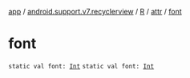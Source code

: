 [app](../../../index.md) / [android.support.v7.recyclerview](../../index.md) / [R](../index.md) / [attr](index.md) / [font](.)

# font

`static val font: `[`Int`](https://kotlinlang.org/api/latest/jvm/stdlib/kotlin/-int/index.html)
`static val font: `[`Int`](https://kotlinlang.org/api/latest/jvm/stdlib/kotlin/-int/index.html)